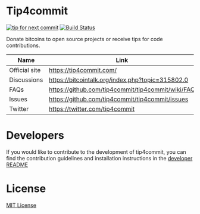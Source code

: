 Tip4commit
==========

[![tip for next commit](https://tip4commit.com/projects/307.svg)](https://tip4commit.com/projects/307)
[![Build Status](https://travis-ci.org/tip4commit/tip4commit.svg?branch=master)](https://travis-ci.org/tip4commit/tip4commit)

Donate bitcoins to open source projects or receive tips for code contributions.

Name | Link
----|----|
Official site | https://tip4commit.com/
Discussions | https://bitcointalk.org/index.php?topic=315802.0
FAQs | https://github.com/tip4commit/tip4commit/wiki/FAQ
Issues | https://github.com/tip4commit/tip4commit/issues
Twitter | https://twitter.com/tip4commit

Developers
==========

If you would like to contribute to the development of tip4commit, you can find the contribution guidelines and installation instructions in the [developer README](https://github.com/tip4commit/tip4commit/wiki/Developer-README)


License
=======

[MIT License](https://github.com/tip4commit/tip4commit/blob/master/LICENSE)
